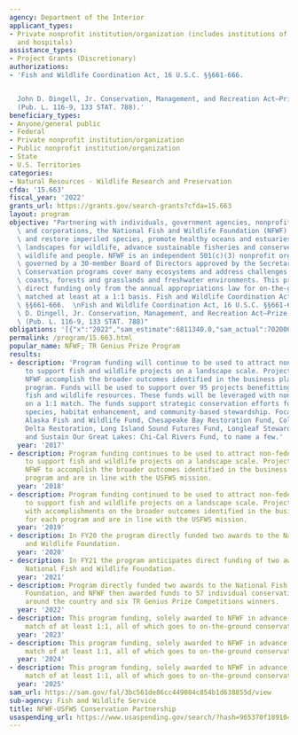 ```yaml
---
agency: Department of the Interior
applicant_types:
- Private nonprofit institution/organization (includes institutions of higher education
  and hospitals)
assistance_types:
- Project Grants (Discretionary)
authorizations:
- 'Fish and Wildlife Coordination Act, 16 U.S.C. §§661-666.


  John D. Dingell, Jr. Conservation, Management, and Recreation Act—Prize Competitions
  (Pub. L. 116-9, 133 STAT. 788).'
beneficiary_types:
- Anyone/general public
- Federal
- Private nonprofit institution/organization
- Public nonprofit institution/organization
- State
- U.S. Territories
categories:
- Natural Resources - Wildlife Research and Preservation
cfda: '15.663'
fiscal_year: '2022'
grants_url: https://grants.gov/search-grants?cfda=15.663
layout: program
objective: "Partnering with individuals, government agencies, nonprofit organizations\
  \ and corporations, the National Fish and Wildlife Foundation (NFWF) works to protect\
  \ and restore imperiled species, promote healthy oceans and estuaries, improve working\
  \ landscapes for wildlife, advance sustainable fisheries and conserve water for\
  \ wildlife and people. NFWF is an independent 501(c)(3) nonprofit organization,\
  \ governed by a 30-member Board of Directors approved by the Secretary of the Interior.\
  \ Conservation programs cover many ecosystems and address challenges in oceans and\
  \ coasts, forests and grasslands and freshwater environments. This program uses\
  \ direct funding only from the annual appropriations law for on-the-ground conservation\
  \ matched at least at a 1:1 basis. Fish and Wildlife Coordination Act, 16 U.S.C.\
  \ §§661-666.  \nFish and Wildlife Coordination Act, 16 U.S.C. §§661-666.\n\nJohn\
  \ D. Dingell, Jr. Conservation, Management, and Recreation Act—Prize Competitions\
  \ (Pub. L. 116-9, 133 STAT. 788)"
obligations: '[{"x":"2022","sam_estimate":6811340.0,"sam_actual":7020000.0,"usa_spending_actual":6841340.0},{"x":"2023","sam_estimate":7020000.0,"sam_actual":7020000.0,"usa_spending_actual":6821340.0},{"x":"2024","sam_estimate":7020000.0,"sam_actual":0.0,"usa_spending_actual":4883323.36}]'
permalink: /program/15.663.html
popular_name: NFWF; TR Genius Prize Program
results:
- description: 'Program funding will continue to be used to attract non-federal resources
    to support fish and wildlife projects on a landscape scale. Projects will assist
    NFWF accomplish the broader outcomes identified in the business plans for each
    program. Funds will be used to support over 95 projects benefitting our Nation’s
    fish and wildlife resources. These funds will be leveraged with non federal funds
    on a 1:1 match. The funds support strategic conservation efforts focused on at-risk
    species, habitat enhancement, and community-based stewardship. Focal areas include
    Alaska Fish and Wildlife Fund, Chesapeake Bay Restoration Fund, Colorado River
    Delta Restoration, Long Island Sound Futures Fund, Longleaf Stewardship Fund,
    and Sustain Our Great Lakes: Chi-Cal Rivers Fund, to name a few.'
  year: '2017'
- description: Program funding continues to be used to attract non-federal resources
    to support fish and wildlife projects on a landscape scale. Projects will assist
    NFWF to accomplish the broader outcomes identified in the business plans for each
    program and are in line with the USFWS mission.
  year: '2018'
- description: Program funding continued to be used to attract non-federal resources
    to support fish and wildlife projects on a landscape scale. Projects assist NFWF
    with accomplishments on the broader outcomes identified in the business plans
    for each program and are in line with the USFWS mission.
  year: '2019'
- description: In FY20 the program directly funded two awards to the National Fish
    and Wildlife Foundation.
  year: '2020'
- description: In FY21 the program anticipates direct funding of two awards to the
    National Fish and Wildlife Foundation.
  year: '2021'
- description: Program directly funded two awards to the National Fish and Wildlife
    Foundation, and NFWF then awarded funds to 57 individual conservation projects
    around the country and six TR Genius Prize Competitions winners.
  year: '2022'
- description: This program funding, solely awarded to NFWF in advance, requires a
    match of at least 1:1, all of which goes to on-the-ground conservation.
  year: '2023'
- description: This program funding, solely awarded to NFWF in advance, requires a
    match of at least 1:1, all of which goes to on-the-ground conservation.
  year: '2024'
- description: This program funding, solely awarded to NFWF in advance, requires a
    match of at least 1:1, all of which goes to on-the-ground conservation.
  year: '2025'
sam_url: https://sam.gov/fal/3bc561de86cc449084c854b1d638855d/view
sub-agency: Fish and Wildlife Service
title: NFWF-USFWS Conservation Partnership
usaspending_url: https://www.usaspending.gov/search/?hash=965370f18910464b0362c1a030e47d40
---
```

